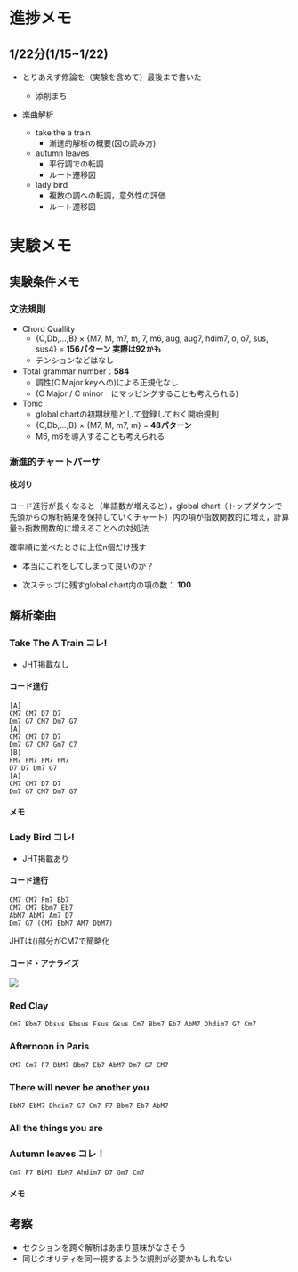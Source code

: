 # 進捗メモ

## 1/22分(1/15~1/22)
- とりあえず修論を（実験を含めて）最後まで書いた
  - 添削まち

- 楽曲解析
  - take the a train
    - 漸進的解析の概要(図の読み方)
  - autumn leaves 
    - 平行調での転調
    - ルート遷移図
  - lady bird 
    - 複数の調への転調，意外性の評価
    - ルート遷移図



# 実験メモ

## 実験条件メモ

###  文法規則
- Chord Quallity
  - {C,Db,...,B} × {M7, M, m7, m, 7, m6, aug, aug7, hdim7, o, o7, sus, sus4} = **156パターン 実際は92かも**
  - テンションなどはなし
- Total grammar number：**584** <!-- TODO　この数本当に合ってる？　確認して3.3章の修正 -->
  - 調性(C Major keyへの)による正規化なし
  - (C Major / C minor　にマッピングすることも考えられる)
- Tonic 
  - global chartの初期状態として登録しておく開始規則
  - {C,Db,...,B} × {M7, M, m7, m} = **48パターン**
  - M6, m6を導入することも考えられる
###  漸進的チャートパーサ
#### 枝刈り
コード進行が長くなると（単語数が増えると），global chart（トップダウンで先頭からの解析結果を保持していくチャート）内の項が指数関数的に増え，計算量も指数関数的に増えることへの対処法

確率順に並べたときに上位n個だけ残す
- 本当にこれをしてしまって良いのか？

- 次ステップに残すglobal chart内の項の数： **100**

  
## 解析楽曲

### Take The A Train コレ!
- JHT掲載なし
#### コード進行
```
[A]
CM7 CM7 D7 D7
Dm7 G7 CM7 Dm7 G7
[A]
CM7 CM7 D7 D7
Dm7 G7 CM7 Gm7 C7
[B]
FM7 FM7 FM7 FM7
D7 D7 Dm7 G7
[A]
CM7 CM7 D7 D7
Dm7 G7 CM7 Dm7 G7
```
#### メモ

### Lady Bird コレ!
- JHT掲載あり
#### コード進行
```
CM7 CM7 Fm7 Bb7
CM7 CM7 Bbm7 Eb7
AbM7 AbM7 Am7 D7
Dm7 G7 (CM7 EbM7 AM7 DbM7)
```
JHTは()部分がCM7で簡略化

<!-- <img src="***画像URL***" width="***サイズ***"> -->
#### コード・アナライズ
![](./fig/lady.jpeg)

### Red Clay
```
Cm7 Bbm7 Dbsus Ebsus Fsus Gsus Cm7 Bbm7 Eb7 AbM7 Dhdim7 G7 Cm7
```

### Afternoon in Paris
```
CM7 Cm7 F7 BbM7 Bbm7 Eb7 AbM7 Dm7 G7 CM7
```

### There will never be another you
```
EbM7 EbM7 Dhdim7 G7 Cm7 F7 Bbm7 Eb7 AbM7 
```

### All the things you are 

### Autumn leaves コレ！
```
Cm7 F7 BbM7 EbM7 Ahdim7 D7 Gm7 Cm7
```


#### メモ

## 考察
- セクションを跨ぐ解析はあまり意味がなさそう
- 同じクオリティを同一視するような規則が必要かもしれない 